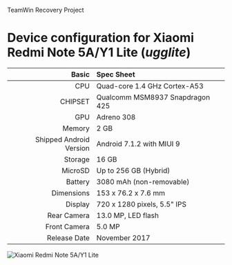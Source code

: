 TeamWin Recovery Project

Device configuration for Xiaomi Redmi Note 5A/Y1 Lite (_ugglite_)
================================================================

Basic   | Spec Sheet
-------:|:-------------------------
CPU     | Quad-core 1.4 GHz Cortex-A53
CHIPSET | Qualcomm MSM8937 Snapdragon 425
GPU     | Adreno 308
Memory  | 2 GB
Shipped Android Version | Android 7.1.2 with MIUI 9
Storage | 16 GB
MicroSD | Up to 256 GB (Hybrid)
Battery | 3080 mAh (non-removable)
Dimensions | 153 x 76.2 x 7.6 mm
Display | 720 x 1280 pixels, 5.5" IPS
Rear Camera  | 13.0 MP, LED flash
Front Camera | 5.0 MP
Release Date | November 2017

![Xiaomi Redmi Note 5A/Y1 Lite](https://cdn2.gsmarena.com/vv/pics/xiaomi/xiaomi-redmi-note-5as-1.jpg "Xiaomi Redmi Note 5A/Y1 Lite")
